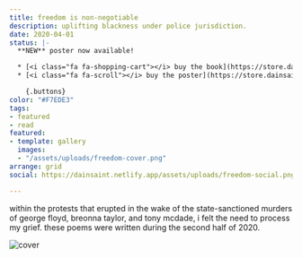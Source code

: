 ```yaml
---
title: freedom is non-negotiable
description: uplifting blackness under police jurisdiction.
date: 2020-04-01
status: |-
  **NEW** poster now available!

  * [<i class="fa fa-shopping-cart"></i> buy the book](https://store.dainsaint.com/products/freedom-is-non-negotiable)
  * [<i class="fa fa-scroll"></i> buy the poster](https://store.dainsaint.com/products/freedom-is-non-negotiable)

    {.buttons}
color: "#F7EDE3"
tags:
- featured
- read
featured:
- template: gallery
  images:
  - "/assets/uploads/freedom-cover.png"
arrange: grid
social: https://dainsaint.netlify.app/assets/uploads/freedom-social.png

---
```

within the protests that erupted in the wake of the state-sanctioned murders of george floyd, breonna taylor, and tony mcdade, i felt the need to process my grief. these poems were written during the second half of 2020.

![cover](/assets/uploads/freedom-cover.jpg)